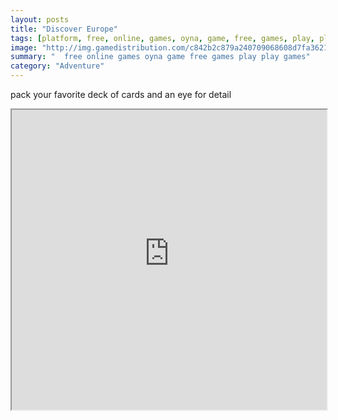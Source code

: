 ```yaml
---
layout: posts
title: "Discover Europe"
tags: [platform, free, online, games, oyna, game, free, games, play, play, games]
image: "http://img.gamedistribution.com/c842b2c879a240709068608d7fa36212.jpg"
summary: "  free online games oyna game free games play play games"
category: "Adventure"
---
```


pack your favorite deck of cards and an eye for detail

<iframe width="100%" height="480px;" src="http://flash.gamedistribution.com?game=c842b2c879a240709068608d7fa36212"></iframe>